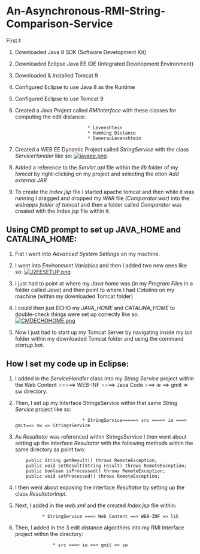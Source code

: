 # An-Asynchronous-RMI-String-Comparison-Service

First I:

1. Downloaded Java 8 SDK (Software Development Kit)
2. Downloaded Eclipse Java EE IDE  (Integrated Development Environment)
3. Downloaded & Installed Tomcat 9
4. Configured Eclipse to use Java 8 as the Runtime
5. Configured Eclipse to use Tomcat 9
6. Created a Java Project called *RMIInterface* with these classes for computing the edit distance:
                                  
                                  
                                  * Levenshtein
                                  * Hamming Distance
                                  * DamerauLevenshtein
                                  
7. Created a WEB EE Dynamic Project called *StringService* with the class *ServiceHandler* like so:
[![javaee.png](https://s11.postimg.org/jh81lmjqr/javaee.png)](https://postimg.org/image/9woeyquen/)

8. Added a reference to the *Servlet.api* file within the *lib* folder of my *tomcat* by right-clicking on my project and selecting the otion *Add external JAR*
9. To create the *Index.jsp* file I started apache tomcat and then while it was running I dragged and dropped my *WAR* file *(Comparator.war)* into the *webapps folder of tomcat* and then a folder called *Comparator* was created with the Index.jsp file within it.

## Using CMD prompt to set up JAVA_HOME and CATALINA_HOME:
1. Fist I went into *Advanced System Settings* on my machine.
2. I went into *Environment Variables* and then I added two new ones like so:
[![J2EESETUP.png](https://s14.postimg.org/4f0lhocbl/J2_EESETUP.png)](https://postimg.org/image/cxa1m0iu5/)

3. I just had to point at where my *Java home* was (in my *Program Files* in a folder called *Java*) and then point to where I had *Catalina* on my machine (within my downloaded Tomcat folder)

4. I could then just ECHO my *JAVA_HOME* and *CATALINA_HOME* to double-check things were set up correctly like so:
[![CMDECHOHOME.png](https://s13.postimg.org/f1po3xepz/CMDECHOHOME.png)](https://postimg.org/image/uaflhp8eb/)

5. Now I just had to start up my Tomcat Server by navigating inside my *bin* folder within my downloaded Tomcat folder and using the command *startup.bat*.

## How I set my code up in Eclipse:
1. I added in the *ServiceHandler* class into my *String Service* project within the Web Content =====> WEB-INF ====> Java Code ===> ie ==> gmit => sw directory.
2. Then, I set up my Interface StringsService within that same *String Service* project like so:

                                * StringService=====> src ====> ie ===> gmit==> sw => StringsService
3. As *Resultator* was referenced within StringsService I then went about setting up the Interface *Resultator* with the following methods within the same directory as point two:

	````    
		public String getResult() throws RemoteException;
		public void setResult(String result) throws RemoteException;
		public boolean isProcessed() throws RemoteException;
		public void setProcessed() throws RemoteException; 
	````
4. I then went about exposing the interface *Resultator* by setting up the class *ResultatorImpl*.
5. Next, I added in the *web.xml* and the created *Index.jsp* file within:

				 * StringService ===> Web Content ==> WEB-INF => lib
6. Then, I added in the 3 edit distance algorithms into my RMI Interface project within the directory:

			       	 * src ===> ie ==> gmit => sw

